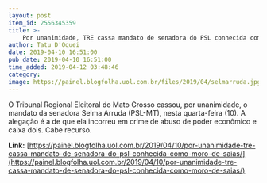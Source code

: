```yaml
---
layout: post
item_id: 2556345359
title: >-
    Por unanimidade, TRE cassa mandato de senadora do PSL conhecida como 'Moro de saias' : Painel
author: Tatu D'Oquei
date: 2019-04-10 16:51:00
pub_date: 2019-04-10 16:51:00
time_added: 2019-04-12 03:48:46
category: 
image: https://painel.blogfolha.uol.com.br/files/2019/04/selmarruda.jpg
---
```


O Tribunal Regional Eleitoral do Mato Grosso cassou, por unanimidade, o mandato da senadora Selma Arruda (PSL-MT), nesta quarta-feira (10). A alegação é a de que ela incorreu em crime de abuso de poder econômico e caixa dois. Cabe recurso.

**Link:** [https://painel.blogfolha.uol.com.br/2019/04/10/por-unanimidade-tre-cassa-mandato-de-senadora-do-psl-conhecida-como-moro-de-saias/](https://painel.blogfolha.uol.com.br/2019/04/10/por-unanimidade-tre-cassa-mandato-de-senadora-do-psl-conhecida-como-moro-de-saias/)

